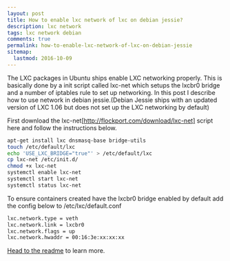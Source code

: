 ```yaml
---
layout: post
title: How to enable lxc network of lxc on debian jessie?
description: lxc network
tags: lxc network debian
comments: true
permalink: how-to-enable-lxc-network-of-lxc-on-debian-jessie
sitemap:
  lastmod: 2016-10-09
---
```

The LXC packages in Ubuntu ships enable LXC networking properly. This is basically done by a init script called lxc-net which setups the lxcbr0 bridge and a number of iptables rule to set up networking. In this post I describe how to use network in debian jessie.(Debian Jessie ships with an updated version of LXC 1.06 but does not set up the LXC networking by default)

First download the lxc-net[http://flockport.com/download/lxc-net] script here and follow the instructions below.

```bash
apt-get install lxc dnsmasq-base bridge-utils
touch /etc/default/lxc
echo 'USE_LXC_BRIDGE="true"' > /etc/default/lxc
cp lxc-net /etc/init.d/
chmod +x lxc-net
systemctl enable lxc-net
systemctl start lxc-net
systemctl status lxc-net
```

To ensure containers created have the lxcbr0 bridge enabled by default add the config below to /etc/lxc/default.conf


```bash
lxc.network.type = veth
lxc.network.link = lxcbr0
lxc.network.flags = up
lxc.network.hwaddr = 00:16:3e:xx:xx:xx
```
[Head to the readme](http://stackoverflow.com/questions/16222738/how-do-i-install-ruby-2-0-0-correctly-on-ubuntu-12-04) to learn more.

